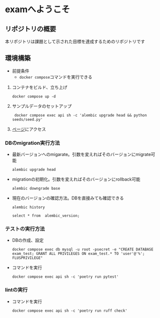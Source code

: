 # examへようこそ

## リポジトリの概要
本リポジトリは課題として示された目標を達成するためのリポジトリです

## 環境構築
- 前提条件
    - `docker compose`コマンドを実行できる
1. コンテナをビルド、立ち上げ
    ```
    docker compose up -d
    ```
2. サンプルデータのセットアップ
    ```
     docker compose exec api sh -c 'alembic upgrade head && python seeds/seed.py'
    ```
3. [ページ](http://localhost:4000/books)にアクセス

### DBのmigration実行方法

- 最新バージョンへのmigarate。引数を変えればそのバージョンにmigrate可能
    ```
    alembic upgrade head
    ```
- migrationの初期化。引数を変えればそのバージョンにrollback可能
    ```
    alembic downgrade base
    ```
- 現在のバージョンの確認方法。DBを直接みても確認できる
    ```
    alembic history
    ```
    ```
    select * from  alembic_version;
    ```

### テストの実行方法
- DBの作成、設定
    ```
    docker compose exec db mysql -u root -psecret -e "CREATE DATABASE exam_test; GRANT ALL PRIVILEGES ON exam_test.* TO 'user'@'%'; FLUSPRIVILEGE"
    ```
- コマンドを実行
    ```
    docker compose exec api sh -c 'poetry run pytest'   
    ```

### lintの実行
- コマンドを実行
    ```
    docker compose exec api sh -c 'poetry run ruff check'
    ```
